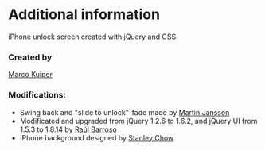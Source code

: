Additional information
=============

iPhone unlock screen created with jQuery and CSS

<h3>Created by</h3>

[Marco Kuiper](http://www.marcofolio.net)

<h3>Modifications:</h3>

<ul>
<li>Swing back and "slide to unlock"-fade made by <a href="http://www.marcofolio.net/">Martin Jansson</a></li>
<li>Modificated and upgraded from jQuery 1.2.6 to 1.6.2, and jQuery UI from 1.5.3 to 1.8.14 by <a href="http://www.raulbarroso.com/">Raúl Barroso</a></li>
<li>iPhone background designed by <a href="http://poolga.com/poolga/stanley-chow-clark-kent/">Stanley Chow</a></li>
</ul>



